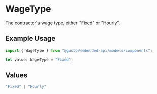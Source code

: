 # WageType

The contractor's wage type, either "Fixed" or "Hourly".

## Example Usage

```typescript
import { WageType } from "@gusto/embedded-api/models/components";

let value: WageType = "Fixed";
```

## Values

```typescript
"Fixed" | "Hourly"
```